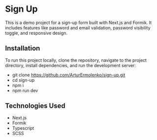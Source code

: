 # Sign Up

This is a demo project for a sign-up form built with Next.js and Formik. It includes features like password and email validation, password visibility toggle, and responsive design.


## Installation

To run this project locally, clone the repository, navigate to the project directory, install dependencies, and run the development server:

- git clone https://github.com/ArturErmolenko/sign-up.git
- cd sign-up
- npm i
- npm run dev

## Technologies Used

- Next.js
- Formik
- Typescript
- SCSS
